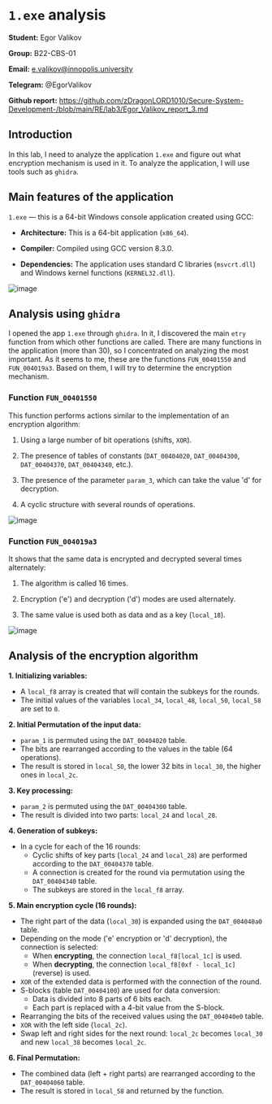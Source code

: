 # `1.exe` analysis

**Student:** Egor Valikov

**Group:** B22-CBS-01

**Email:** e.valikov@innopolis.university

**Telegram:** @EgorValikov

**Github report:** https://github.com/zDragonLORD1010/Secure-System-Development-/blob/main/RE/lab3/Egor_Valikov_report_3.md

## Introduction

In this lab, I need to analyze the application `1.exe` and figure out what encryption mechanism is used in it. To analyze the application, I will use tools such as `ghidra`.

## Main features of the application

`1.exe` — this is a 64-bit Windows console application created using GCC:

- **Architecture:** This is a 64-bit application (`x86_64`).

- **Compiler:** Compiled using GCC version 8.3.0.

- **Dependencies:** The application uses standard C libraries (`msvcrt.dll`) and Windows kernel functions (`KERNEL32.dll`).

![image](https://github.com/user-attachments/assets/fbcdb720-163b-4eb5-b59a-edd5f9884e33)

## Analysis using `ghidra`

I opened the app `1.exe` through `ghidra`. In it, I discovered the main `etry` function from which other functions are called. There are many functions in the application (more than 30), so I concentrated on analyzing the most important. As it seems to me, these are the functions `FUN_00401550` and `FUN_004019a3`. Based on them, I will try to determine the encryption mechanism.

### Function `FUN_00401550`

This function performs actions similar to the implementation of an encryption algorithm:

1. Using a large number of bit operations (shifts, `XOR`).

2. The presence of tables of constants (`DAT_00404020`, `DAT_00404300`, `DAT_00404370`, `DAT_00404340`, etc.).

3. The presence of the parameter `param_3`, which can take the value 'd' for decryption.

4. A cyclic structure with several rounds of operations.

![image](https://github.com/user-attachments/assets/13e30c9d-9848-4b08-92d9-c8a3002af96a)

### Function `FUN_004019a3`

It shows that the same data is encrypted and decrypted several times alternately:

1. The algorithm is called 16 times.

2. Encryption ('e') and decryption ('d') modes are used alternately.

3. The same value is used both as data and as a key (`local_18`).

![image](https://github.com/user-attachments/assets/6416c71b-0beb-49ca-ac66-5f6377b26a61)

## Analysis of the encryption algorithm

**1. Initializing variables:**

- A `local_f8` array is created that will contain the subkeys for the rounds.
- The initial values of the variables `local_34`, `local_48`, `local_50`, `local_58` are set to `0`.

**2. Initial Permutation of the input data:**

- `param_1` is permuted using the `DAT_00404020` table.
- The bits are rearranged according to the values in the table (64 operations).
- The result is stored in `local_50`, the lower 32 bits in `local_30`, the higher ones in `local_2c`.

**3. Key processing:**

- `param_2` is permuted using the `DAT_00404300` table.
- The result is divided into two parts: `local_24` and `local_28`.

**4. Generation of subkeys:**

- In a cycle for each of the 16 rounds:
  - Cyclic shifts of key parts (`local_24` and `local_28`) are performed according to the `DAT_00404370` table.
  - A connection is created for the round via permutation using the `DAT_00404340` table.
  - The subkeys are stored in the `local_f8` array.

**5. Main encryption cycle (16 rounds):**

- The right part of the data (`local_30`) is expanded using the `DAT_004040a0` table.
- Depending on the mode ('e' encryption or 'd' decryption), the connection is selected:
  - When **encrypting**, the connection `local_f8[local_1c]` is used.
  - When **decrypting**, the connection `local_f8[0xf - local_1c]` (reverse) is used.
- `XOR` of the extended data is performed with the connection of the round.
- S-blocks (table `DAT_00404100`) are used for data conversion:
  - Data is divided into 8 parts of 6 bits each.
  - Each part is replaced with a 4-bit value from the S-block.
- Rearranging the bits of the received values using the `DAT_004040e0` table.
- `XOR` with the left side (`local_2c`).
- Swap left and right sides for the next round: `local_2c` becomes `local_30` and new `local_38` becomes `local_2c`.

**6. Final Permutation:**

- The combined data (left + right parts) are rearranged according to the `DAT_00404060` table.
- The result is stored in `local_58` and returned by the function.

